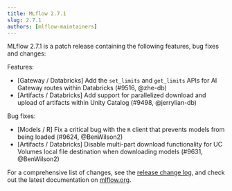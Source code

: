 ```yaml
---
title: MLflow 2.7.1
slug: 2.7.1
authors: [mlflow-maintainers]
---
```


MLflow 2.7.1 is a patch release containing the following features, bug fixes and changes:

Features:

- [Gateway / Databricks] Add the `set_limits` and `get_limits` APIs for AI Gateway routes within Databricks (#9516, @zhe-db)
- [Artifacts / Databricks] Add support for parallelized download and upload of artifacts within Unity Catalog (#9498, @jerrylian-db)

Bug fixes:

- [Models / R] Fix a critical bug with the `R` client that prevents models from being loaded (#9624, @BenWilson2)
- [Artifacts / Databricks] Disable multi-part download functionality for UC Volumes local file destination when downloading models (#9631, @BenWilson2)

For a comprehensive list of changes, see the [release change log](https://github.com/mlflow/mlflow/releases/tag/v2.7.1), and check out the latest documentation on [mlflow.org](http://mlflow.org/).
